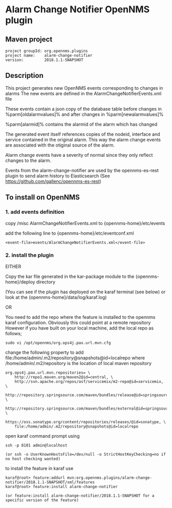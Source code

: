 # Alarm Change Notifier OpenNMS plugin

## Maven project

~~~~
project groupId: org.opennms.plugins
project name:    alarm-change-notifier
version:         2018.1.1-SNAPSHOT
~~~~

## Description
This project generates new OpenNMS events corresponding to changes in alarms
The new events are defined in the AlarmChangeNotifierEvents.xml file

These events contain a json copy of the database table before changes in %parm[oldalarmvalues]%
and after changes in %parm[newalarmvalues]%

%parm[alarmid]% contains the alarmid of the alarm which has changed

The generated event itself references copies of the nodeid, interface and service contained in the original alarm. 
This way the alarm change events are associated with the otiginal source of the alarm.

Alarm change events have a severity of normal since they only reflect changes to the alarm.

Events from the alarm-change-notifier are used by the opennms-es-rest plugin to send alarm history to Elasticsearch
(See https://github.com/gallenc/opennms-es-rest)


## To install on OpenNMS

### 1. add events definition
copy /misc AlarmChangeNotifierEvents.xml to {opennms-home}/etc/events

add the following line to {opennms-home}/etc/eventconf.xml

~~~~
<event-file>events/AlarmChangeNotifierEvents.xml</event-file>
~~~~

### 2. install the plugin

EITHER

Copy the kar file generated in the kar-package module to the {opennms-home}/deploy directory

(You can see if the plugin has deployed on the karaf terminal (see below) or look at the {opennms-home}/data/log/karaf.log)

OR

You need to add the repo where the feature is installed to the opennms karaf configuration.
Obviously this could point at a remote repository
However if you have built on your local machine, add the local repo as follows;
~~~~
sudo vi /opt/opennms/org.ops4j.pax.url.mvn.cfg
~~~~

change the following property to add file:/home/admin/.m2/repository@snapshots@id=localrepo 
where /home/admin/.m2/repository is the location of local maven repository

~~~~
org.ops4j.pax.url.mvn.repositories= \
    http://repo1.maven.org/maven2@id=central, \
    http://svn.apache.org/repos/asf/servicemix/m2-repo@id=servicemix, \
    http://repository.springsource.com/maven/bundles/release@id=springsource.release, \
    http://repository.springsource.com/maven/bundles/external@id=springsource.external, \
    https://oss.sonatype.org/content/repositories/releases/@id=sonatype, \
    file:/home/admin/.m2/repository@snapshots@id=localrepo
~~~~

open karaf command prompt using
~~~~
ssh -p 8101 admin@localhost

(or ssh -o UserKnownHostsFile=/dev/null -o StrictHostKeyChecking=no if no host checking wanted)
~~~~

to install the feature in karaf use

~~~~
karaf@root> feature:addurl mvn:org.opennms.plugins/alarm-change-notifier/2018.1.1-SNAPSHOT/xml/features
karaf@root> feature:install alarm-change-notifier

(or feature:install alarm-change-notifier/2018.1.1-SNAPSHOT for a specific version of the feature)
~~~~




